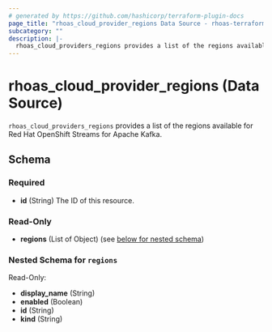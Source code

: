 ```yaml
---
# generated by https://github.com/hashicorp/terraform-plugin-docs
page_title: "rhoas_cloud_provider_regions Data Source - rhoas-terraform-provider"
subcategory: ""
description: |-
  rhoas_cloud_providers_regions provides a list of the regions available for Red Hat OpenShift Streams for Apache Kafka.
---
```


# rhoas_cloud_provider_regions (Data Source)

`rhoas_cloud_providers_regions` provides a list of the regions available for Red Hat OpenShift Streams for Apache Kafka.



<!-- schema generated by tfplugindocs -->
## Schema

### Required

- **id** (String) The ID of this resource.

### Read-Only

- **regions** (List of Object) (see [below for nested schema](#nestedatt--regions))

<a id="nestedatt--regions"></a>
### Nested Schema for `regions`

Read-Only:

- **display_name** (String)
- **enabled** (Boolean)
- **id** (String)
- **kind** (String)


